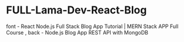# FULL-Lama-Dev-React-Blog
font - React Node.js Full Stack Blog App Tutorial | MERN Stack APP Full Course , back - Node.js Blog App REST API with MongoDB
